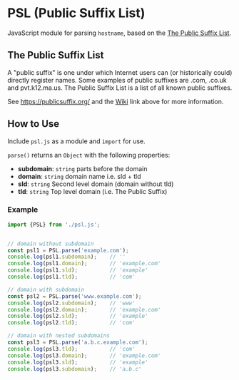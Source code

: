 # PSL (Public Suffix List)
JavaScript module for parsing `hostname`, based on the [The Public Suffix List](https://github.com/publicsuffix/list).

## The Public Suffix List

A "public suffix" is one under which Internet users can (or historically could) directly register names. Some examples of public suffixes are .com, .co.uk and pvt.k12.ma.us. The Public Suffix List is a list of all known public suffixes.

See https://publicsuffix.org/ and the [Wiki](https://github.com/publicsuffix/list/wiki) link above for more information.

## How to Use

Include `psl.js` as a module and `import` for use.

`parse()` returns an `Object` with the following properties:

- **subdomain**: `string` parts before the domain
- **domain**: `string` domain name i.e. sld + tld
- **sld**: `string` Second level domain (domain without tld)
- **tld**: `string` Top level domain (i.e. The Public Suffix)


### Example
```js
import {PSL} from './psl.js';


// domain without subdomain
const psl1 = PSL.parse('example.com');
console.log(psl1.subdomain);    // ''
console.log(psl1.domain);       // 'example.com'
console.log(psl1.sld);          // 'example'
console.log(psl1.tld);          // 'com'

// domain with subdomain
const psl2 = PSL.parse('www.example.com');
console.log(psl2.subdomain);    // 'www'
console.log(psl2.domain);       // 'example.com'
console.log(psl2.sld);          // 'example'
console.log(psl2.tld);          // 'com'

// domain with nested subdomains
const psl3 = PSL.parse('a.b.c.example.com');
console.log(psl3.tld);          // 'com'
console.log(psl3.domain);       // 'example.com'
console.log(psl3.sld);          // 'example'
console.log(psl3.subdomain);    // 'a.b.c'
```
